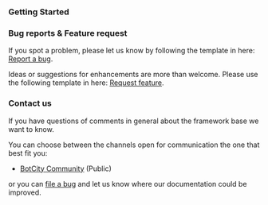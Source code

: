 ### Getting Started

### Bug reports & Feature request

If you spot a problem, please let us know by following the template in
here: [Report a bug](https://github.com/botcity-dev/botcity-framework-base-python/issues/new?template=bug-report.md).

Ideas or suggestions for enhancements are more than welcome. Please use the following
template in here: [Request feature](https://github.com/botcity-dev/botcity-framework-base-python/issues/new?template=feature-request.md).

### Contact us

If you have questions of comments in general about the framework base we want to know.

You can choose between the channels open for communication the one that best fit you:

- [BotCity Community](<https://community.botcity.dev>) (Public)

or you can [file a bug](https://github.com/botcity-dev/botcity-framework-base-python/issues/new?template=bug-report.md) and let us know where our documentation could be improved.